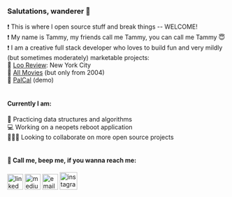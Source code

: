 

<!--
**tammycwong/tammycwong** is a ✨ _special_ ✨ repository because its `README.md` (this file) appears on your GitHub profile.

Here are some ideas to get you started:

- 🔭 I’m currently working on ...
- 🌱 I’m currently learning ...
- 👯 I’m looking to collaborate on ...
- 🤔 I’m looking for help with ...
- 💬 Ask me about ...
- 📫 How to reach me: ...
- 😄 Pronouns: ...
- ⚡ Fun fact: ...
-->

### Salutations, wanderer 👋
❗ This is where I open source stuff and break things -- WELCOME!
<br>
❗ My name is Tammy, my friends call me Tammy, you can call me Tammy 😇 
<br>
❗ I am a creative full stack developer who loves to build fun and very mildly (but sometimes moderately) marketable projects: 
<br>
🌟 <a href="https://loo-review.netlify.app/">Loo Review</a>: New York City
<br>
🌟 <a href="https://moviesfrom2004.netlify.app/">All Movies</a> (but only from 2004)
<br>
🌟 <a href="https://www.youtube.com/watch?v=ca_MXxI3P6c">PalCal</a> (demo)
<br>
<br>
#### Currently I am: 
🌱  Practicing data structures and algorithms 
<br>
💻  Working on a neopets reboot application
<br>
🧑‍🤝‍🧑 Looking to collaborate on more open source projects 
<br>
<br>

#### 🎵  Call me, beep me, if you wanna reach me:
<a href="https://linkedin.com/in/tammycwong"><img src="https://image.flaticon.com/icons/png/512/174/174857.png" width= "36px" height= "36px" alt="linked in"/></a>
<a href="https://tammycwong.medium.com/"><img src="https://user-images.githubusercontent.com/36799589/96227773-3acc6080-0fb2-11eb-837f-f5026d472969.jpg" height="36px" alt="medium"/></a>
<a href="mailto: tammycwong@gmail.com"><img src="https://www.freeiconspng.com/thumbs/gmail-icon/communication-gmail-icon-3.png" width="36px" height="36px" alt="email"/></a>
<a href="https://instagram.com/handsome_awkwrd/"><img src="https://i.pinimg.com/736x/2c/da/19/2cda1925dcf4fb8f0644413f49671ffa.jpg" width="40px" alt="instagram"/></a>
<!-- <a href="https://drive.google.com/file/d/1mVSW03tMzV3_sazf7ktHaP9j8zSeR81d/view?usp=sharing"><img src="https://cdn.iconscout.com/icon/premium/png-256-thumb/resume-14-386641.png" alit="resume" height=36px/></a> -->
